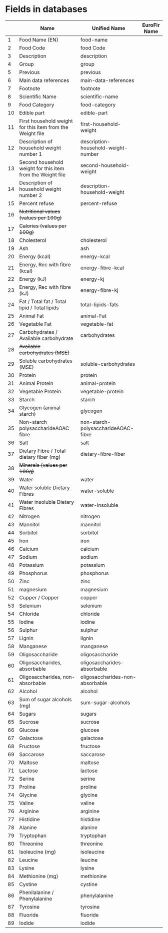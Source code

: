 # Fields in databases

|  | Name | Unified Name | EuroFir Name |
|---|---|---|---|
| 1 | Food Name (EN) | food-name | |
| 2 | Food Code | food Code | |
| 3 | Description | description | |
| 4 | Group | group | |
| 5 | Previous | previous | |
| 6 | Main data references | main-data-references | |
| 7 | Footnote | footnote | |
| 8 | Scientific Name | scientific-name | |
| 9 | Food Category | food-category | |
| 10 | Edible part | edible-part | |
| 11 | First household weight for this item from the Weight file | first-household-weight  | |
| 12 | Description of household weight number 1 | description-household-weight-number |  |
| 13 | Second household weight for this item from the Weight file | second-household-weight| |
| 14 | Description of household weight number 2 | description-household-weight | |
| 15 | Percent refuse |  percent-refuse |  |
| 16 | ~~Nutritional values (values per 100g)~~ |  |  |  
| 17 | ~~Calories (values per 100g)~~ | |  |
| 18 | Cholesterol | cholesterol | |
| 19 | Ash | ash |  |
| 20 | Energy (kcal) | energy-kcal | |
| 21 | Energy, Rec with fibre (kcal) | energy-fibre-kcal |  |
| 22 | Energy (kJ) | energy-kj | |
| 23 | Energy, Rec with fibre (kJ) | energy-fibre-kj |  |
| 24 | Fat / Total fat / Total lipid / Total lipids | total-lipids-fats | |
| 25 | Animal Fat | animal-Fat | |
| 26 | Vegetable Fat  | vegetable-fat | |
| 27 | Carbohydrates / Available carbohydrate |carbohydrates |  |
| 28 | ~~Available carbohydrates (MSE)~~ |  |  |
| 29 | Soluble carbohydrates (MSE) | soluble-carbohydrates | |
| 30 | Protein  | protein |  |
| 31 | Animal Protein | animal-protein| |
| 32 | Vegetable Protein | vegetable-protein | |
| 33 | Starch  | starch| |
| 34 | Glycogen (animal starch)  | glycogen | |
| 35 | Non-starch polysaccharideAOAC fibre | non-starch-polysaccharideAOAC-fibre | |
| 36 | Salt | salt | |
| 37 | Dietary Fibre / Total dietary fiber (mg) | dietary-fibre-fiber |  |
| 38 | ~~Minerals (values per 100g)~~ | | |
| 39 | Water  | water | |
| 40 | Water soluble Dietary Fibres  | water-soluble | |
| 41 | Water insoluble Dietary Fibres  | water-insoluble  | |
| 42 | Nitrogen | nitrogen| |
| 43 | Mannitol  | mannitol| |
| 44 | Sorbitol | sorbitol| |
| 45 | Iron | iron | |
| 46 | Calcium | calcium |  |
| 47 | Sodium | sodium|  |
| 48 | Potassium  | potassium |  |
| 49 | Phosphorus  | phosphorus | |
| 50 | Zinc | zinc | |
| 51 | magnesium | magnesium | |
| 52 | Cupper / Copper  | copper | |
| 53 | Selenium | selenium | |
| 54 | Chloride  | chloride| |
| 55 | Iodine  | iodine| |
| 56 | Sulphur | sulphur| |
| 57 | Lignin  | lignin | |
| 58 | Manganese | manganese | |
| 59 | Oligosaccharide | oligosaccharide | |
| 60 | Oligosaccharides, absorbable  | oligosaccharides-absorbable| |
| 61 | Oligosaccharides, non-absorbable | oligosaccharides-non-absorbable| |
| 62 | Alcohol | alcohol | |
| 63 | Sum of sugar alcohols (mg) | sum-sugar-alcohols ||
| 64 | Sugars | sugars | |
| 65 | Sucrose  | sucrose | |
| 66 | Glucose | glucose | |
| 67 | Galactose | galactose | |
| 68 | Fructose | fructose| |
| 69 | Saccarose | saccarose| |
| 70 | Maltose | maltose| |
| 71 | Lactose | lactose | |
| 72 | Serine  | serine | |
| 73 | Proline  | proline| |
| 74 | Glycine  | glycine| |
| 75 | Valine | valine| |
| 76 | Arginine | arginine| |
| 77 | Histidine | histidine| |
| 78 | Alanine | alanine | |
| 79 | Tryptophan  | tryptophan| |
| 80 | Threonine  | threonine| |
| 81 | Isoleucine (mg) | isoleucine | |
| 82 | Leucine  | leucine| |
| 83 | Lysine  | lysine| |
| 84 | Methionine (mg) | methionine | |
| 85 | Cystine  | cystine| |
| 86 | Phenilalanine / Phenylalanine | phenylalanine | |
| 87 | Tyrosine  | tyrosine | |
| 88 | Fluoride | fluoride| |
| 89 | Iodide  | iodide | |

<!----
| 90 | Glycerin and Lipoids (mg) | x |  |  | | |
| 91 | ~~Trace elements (values per 100g)~~ | x |  |  | | |
| 92 | Bread units (BE) | x |  |  | | |
| 93 | Total folate (µg) |  |  | x | x | |
| 94 | Folate (μg dietary folate) |  |  | | x | |
| 95 | Total Choline (mg/100 g) |  |  | | x | |
| 96 | Food folate (µg) |  |  | | x | |
| 97 | Lycopene(µg) |  |  | x | | |
| 98 | Lutein + zeazanthin (µg) |  |  | x | | |
| 99 | ~~Vitamins (values per 100g)~~ | x |  |  | | |
| 100 | Vitamin A (IU) |  |  |  |  x | |
| 101 | Retinol eq. (RE) (µg) | x (in µg - Vitamin A, Retinol equivalent)  |  | x | x | |
| 102 | Retinol (µg) | x (in mg - Vitamin A, Retinol) |  | x | x (in μg)| |
| 103 | Alpha-carotene (μg) | |  | | x | |
| 104 | Beta-carotene eq. (µg) | x (in µg - Vitamin A, Beta-Carotin) |  | x | x | |
| 105 | Beta-cryptoxanthin (µg) | |  | | x | |
| 106 | Vitamin B1, Thiamin (mg)| x (in µg) |  | x | x | |
| 107 | Vitamin B2, Riboflavin (mg)| x (in µg) |  | x | x | |
| 108 | Vitamin B3, Niacin, nicotinic acid (µg)| x |  |  | | |
| 109 | Vitamin B3, Niacin equivalent (µg)| x |  |  | | |
| 110 | Vitamin B5, Pantothenic acid  (µg)| x |  |  | x (in mg)| |
| 111 | Vitamin B6 (mg) | x (in µg) |  | x | | |
| 112 | Vitamin B7, Biotin (vitamin H) (µg)| x |  | x | | |
| 113 | Vitamin B9, Total folic acid (µg)| x |  |  | x | |
| 114 | Vitamin C,	Niacin (mg) | x (in µg) |  | x | x (in µg) | |
| 115 | Vitamin D (µg) | x (in mg) |  | x | x (in IU) | |
| 116 | Vitamin E, Alpha-tocopherol (ATE) (mg) | x (in µg) |  | x | x | |
| 117 | Vitamin K, Phylloquinone (µg) |  |  | x | x | |
| 118 | Vitamin B12 (µg) | x |  | x | x | |
| 119 | Monosaccharides | monosaccharides| |
| 120 | Polysaccharides | polysaccharides| |
| 121 | Disaccharides | disaccharides| |
| 122 | Poly-Pentoses | poly-Pentoses| |
| 123 | Poly-Hexoses | poly-Hexoses | |
| 124 | Poly-uronic | Poly-uronic | |
| 125 | Purine (mg) | x |  |  | | |
| 126 | Xylitol (mg) | x |  |  | | |
| 127 | Cellulose acid (mg) | x |  |  | | |
| 128 | Aspartic acid (mg) | x |  | x | | |
| 129 | Behenic acid (g)| x (in mg - Decosanoic acid / Behenic acid)|  | x | | |
| 130 | Glutamic acid (mg) | x |  | x | | |
| 131 | Essential amino acids (mg) | x |  |  | | |
| 132 | Nonessential amino acids (mg) | x |  |  | | |
| 133 | Linoleic acid (g)| x (in mg - Octadecadienoic acid / Linoleic acid) |  | x | | |
| 134 | Linolenic acid (g)| x (in mg - Octadecatrienoic acid / Linolenic acid) |  | x | | |
| 135 | Arachidonic acid (g)|  |  | x | | |
| 136 | Arachidic acid (g)|  |  | x | | |
| 137 | Pantotenic acid (mg) |  |  | x | | |
| 138 | Pentadecanoic acid (mg) | x |  |  | | |
| 139 | Pentadecenoic acid (mg) | x |  |  | | |
| 140 | Lauric acid (g)| x (in mg - Dodecanoic acid / Lauric acid) |  | x | | |
| 141 | Myristic acid (g)| x (in mg - Tetradecanoic acid / Myristic acid) |  | x | | |
| 142 | Myristoleic acid (g)|  |  | x | | |
| 143 | Palmitic acid (g)| x (in mg -  Hexadecanoic acid / Palmitic acid) |  | x | | |
| 144 | Palmitoleic acid (g)| x (in mg - Hexadecenoic acid / Palmitoleic acid) |  | x | | |
| 145 | Tetracosenoic acid / Nervonic acid (mg) | x |  |  | | |
| 146 | Tetracosanoic acid / Lignoceric acid  (mg) | x |  |  | | |
| 147 | Tetradecenoic acid (mg) | x |  |  | | |
| 148 | Oleic acid (g)| x (in mg - Octadecenoic acid / Oleic acid) |  | x | | |
| 149 | Octradecatetraenoic acid / Stearidonic acid (mg) | x |  |  | | |
| 150 | Stearic acid (g)|  x (in mg - Octadecanoic acid / Stearic acid) |  | x | | |
| 151 | Uric acid (mg) | x |  |  | | |
| 152 | Decosene acid / Erucaic acid (mg) | x |  |  | | |
| 153 | Erucic acid (g)|  |  | x | | |
| 154 | Eicosenic acid (g)|  |  | x | | |
| 155 | Eicosene acid (mg) | x |  |  | | |
| 156 | Eicosadienoic acid (mg) | x |  |  | | |
| 157 | Eicosatrienoic acid (mg) | x |  |  | | |
| 158 | Eicosatetraenoic acid / Arachidonic acid (mg) | x |  |  | | |
| 159 | Eicosanoic acid / Araquinic acid (mg) | x |  |  | | |
| 160 | Eicosapentaenoic acid (EPA) (g)| x (in mg) |  | x | | |
| 161 | Decosahexaenoic acid (DHA) (g)|  |  | x | | |
| 162 | Nonadecatrienoic acid (mg) | x |  |  | | |
| 163 | Hexadecadienoic acid (mg)| x |  |  | | |
| 164 | Hexadecatetraenoic acid (mg) | x |  |  | | |
| 165 | Heptadecenoic acid (mg) | x |  |  | | |
| 166 | Heptadecanoic acid (mg) | x |  |  | | |
| 167 | Docosadienoic acid (mg)| x |  |  | | |
| 168 | Docosatrienoic acid (mg)| x |  |  | | |
| 169 | Docosatetraenoic acid (mg) | x |  |  | | |
| 170 | Docosapentaenoic acid (mg) | x |  |  | | |
| 171 | Docosahexaenoic acid (mg) | x |  |  | | |
| 172 | Sum of butyric, caproic, caprylic and capric acid (g)|  |  | x | | |
| 173 | Butanoic acid / Butyric acid (mg)| x |  |  | | |
| 174 | Octanoic acid / Caprylic acid (mg) | x |  |  | | |
| 175 | Hexanoic acid / Caproic acid mg (mg) | x |  |  | | |
| 176 | Decanoic acid / Capric acid (mg) | x |  |  | | |
| 177 | ~~Fatty acids (values per 100g)~~ | x |  |  | | |
| 178 | Short chain fatty acids  (mg) | x |  |  | | |
| 179 | Medium chain fatty acids (mg) | x |  |  | | |
| 180 | Long chain fatty acids (mg) | x |  |  | | |
| 181 | Omega-3 fatty acids (mg) | x |  |  | | |
| 182 | Omega-6 fatty acids (mg) | x |  |  | | |
| 183 | Saturated fatty acids / SFA | saturated-fatty-acids | |
| 184 | Saturated fatty acids per 100g fatty acids (g) |  | x |  | | |
| 185 | Saturated fatty acids per 100g food	(g) |  | x |  | | |
| 186 | Saturated fatty acids excluding branch per 100 g fatty acid	(g) |  | x |  | | |
| 187 | Saturated fatty acids excluding branch per 100 g food	(g) |  | x |  | | |
| 188 | Monounsaturated fatty acids (g)|  x (in mg) |  | x | x | x (MUFA) |
| 189 | Monounsaturated fatty acids per 100g fatty acids (g) |  | x |  | | |
| 190 | Monounsaturated fatty acids per 100g food	(g) |  | x |  | | |
| 191 | cis-Monounsaturated fatty acids /100g FA	(g) |  | x |  | | |
| 192 | cis-Monounsaturated fatty acids /100g Food	(g) |  | x |  | | |
| 193 | Polyunsaturated fatty acids (g)| x (in mg) |  | x | x | x (PUFA) |
| 194 | Other polyunsaturated fatty acids (g)|  |  | x | | |
| 195 | Polyunsaturated fatty acids per 100g fatty acids	(g) |  | x |  | | |
| 196 | Polyunsaturated fatty acids per 100g food	(g) |  | x |  | | |
| 197 | cis-Polyunsaturated fatty acids /100g FA	(g) |  | x |  | | |
| 198 | cis-Polyunsaturated fatty acids /100g Food	(g) |  | x |  | | |
| 199 | Total n-6 polyunsaturated fatty acids per 100g fatty acid	(g) |  | x |  | | |
| 200 | Total n-6 polyunsaturated fatty acids per 100g food	(g) |  | x |  | | |
| 201 | Total n-3 polyunsaturated fatty acids per 100g fatty acid	(g) |  | x |  | | |
| 202 | Total n-3 polyunsaturated fatty acids per 100g food	(g) |  | x |  | | |
| 203 | Total branched chain per 100g fatty acid	(g) |  | x |  | | |
| 204 | Total branched chain per 100g food	(g) |  | x |  | | |
| 205 | Total Trans fatty acids per 100g fatty acids	(g) |  | x |  | | |
| 206 | Total Trans fatty acids per 100g food	(g) |  | x |  | | |
----->
